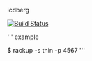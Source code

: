 icdberg

[![Build Status](https://travis-ci.org/ohac/iceberg.svg?branch=master)](https://travis-ci.org/ohac/iceberg)

'''
example

$ rackup -s thin -p 4567
'''
